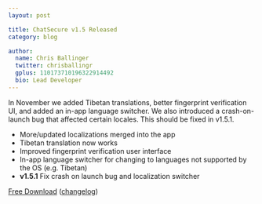 ```yaml
---
layout: post

title: ChatSecure v1.5 Released
category: blog

author:
  name: Chris Ballinger
  twitter: chrisballingr
  gplus: 110173710196322914492 
  bio: Lead Developer
---
```


In November we added Tibetan translations, better fingerprint verification UI, and added an in-app language switcher. We also introduced a crash-on-launch bug that affected certain locales. This should be fixed in v1.5.1.

* More/updated localizations merged into the app
* Tibetan translation now works
* Improved fingerprint verification user interface
* In-app language switcher for changing to languages not supported by the OS (e.g. Tibetan)
* **v1.5.1** Fix crash on launch bug and localization switcher

 [Free Download](http://itunes.apple.com/us/app/chatsecure/id464200063?mt=8) ([changelog](https://github.com/chrisballinger/Off-the-Record-iOS/compare/v1.4...v1.5.1))